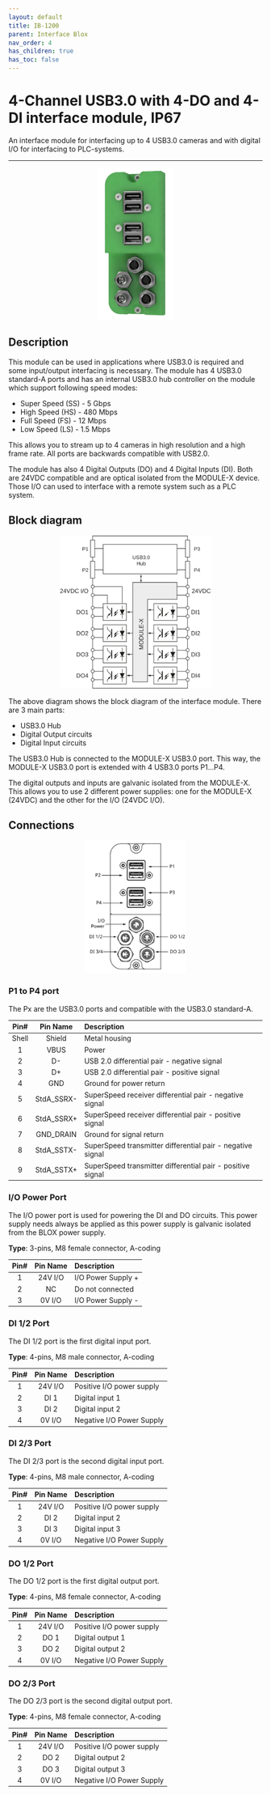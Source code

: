 ```yaml
---
layout: default
title: IB-1200 
parent: Interface Blox
nav_order: 4
has_children: true
has_toc: false
---
```


# 4-Channel USB3.0 with 4-DO and 4-DI interface module, IP67

An interface module for interfacing up to 4 USB3.0 cameras and with digital I/O for interfacing to PLC-systems.

---

<p align="center">
<img src="/assets/images/pages/interface-blox/IB-1200/IB-1200%20render.png" width="150">
</p>

## Description

This module can be used in applications where USB3.0 is required and some input/output interfacing is necessary.
The module has 4 USB3.0 standard-A ports and has an internal USB3.0 hub controller on the module which support following speed modes:
* Super Speed (SS) - 5 Gbps
* High Speed (HS) - 480 Mbps
* Full Speed (FS) - 12 Mbps
* Low Speed (LS) - 1.5 Mbps

This allows you to stream up to 4 cameras in high resolution and a high frame rate. All ports are backwards compatible with USB2.0.

The module has also 4 Digital Outputs (DO) and 4 Digital Inputs (DI).
Both are 24VDC compatible and are optical isolated from the MODULE-X device.
Those I/O can used to interface with a remote system such as a PLC system.

## Block diagram

<p align="center">
<img src="/assets/images/pages/interface-blox/IB-1200/IB-1200%20Blockdiagram.svg" width="300">
</p>

The above diagram shows the block diagram of the interface module. There are 3 main parts:
* USB3.0 Hub 
* Digital Output circuits
* Digital Input circuits

The USB3.0 Hub is connected to the MODULE-X USB3.0 port. 
This way, the MODULE-X USB3.0 port is extended with 4 USB3.0 ports P1...P4.

The digital outputs and inputs are galvanic isolated from the MODULE-X. 
This allows you to use 2 different power supplies: one for the MODULE-X (24VDC) and the other for the I/O (24VDC I/O).

## Connections

<p align="center">
<img src="/assets/images/pages/interface-blox/IB-1200/IB-1200%20connections.svg" width="200">
</p>

### P1 to P4 port

The Px are the USB3.0 ports and compatible with the USB3.0 standard-A.


| Pin#  | Pin Name   | Description                                                |
|:-----:|:----------:|:-----------------------------------------------------------|
| Shell | Shield     | Metal housing                                              |
| 1     | VBUS       | Power                                                      |
| 2     | D-         | USB 2.0 differential pair - negative signal                |
| 3     | D+         | USB 2.0 differential pair - positive signal                |
| 4     | GND        | Ground for power return                                    |
| 5     | StdA_SSRX- | SuperSpeed receiver differential pair - negative signal    |
| 6     | StdA_SSRX+ | SuperSpeed receiver differential pair - positive signal    |
| 7     | GND_DRAIN  | Ground for signal return                                   |
| 8     | StdA_SSTX- | SuperSpeed transmitter differential pair - negative signal |
| 9     | StdA_SSTX+ | SuperSpeed transmitter differential pair - positive signal |

### I/O Power Port

The I/O power port is used for powering the DI and DO circuits.
This power supply needs always be applied as this power supply is galvanic isolated from the BLOX power supply.

**Type**: 3-pins, M8 female connector, A-coding

| Pin#  | Pin Name   | Description                                                |
|:-----:|:----------:|:-----------------------------------------------------------|
| 1     | 24V I/O    | I/O Power Supply +                                         |
| 2     | NC         | Do not connected                                              |
| 3     | 0V I/O     | I/O Power Supply -                                         |

### DI 1/2 Port

The DI 1/2 port is the first digital input port.

**Type**: 4-pins, M8 male connector, A-coding

| Pin#  | Pin Name   | Description                                                |
|:-----:|:----------:|:-----------------------------------------------------------|
| 1     | 24V I/O    | Positive I/O power supply                                  |
| 2     | DI 1       | Digital input 1                                            |
| 3     | DI 2       | Digital input 2                                            |
| 4     | 0V I/O     | Negative I/O Power Supply                                  |

### DI 2/3 Port

The DI 2/3 port is the second digital input port.

**Type**: 4-pins, M8 male connector, A-coding

| Pin#  | Pin Name   | Description                                                |
|:-----:|:----------:|:-----------------------------------------------------------|
| 1     | 24V I/O    | Positive I/O power supply                                  |
| 2     | DI 2       | Digital input 2                                            |
| 3     | DI 3       | Digital input 3                                            |
| 4     | 0V I/O     | Negative I/O Power Supply                                  |

### DO 1/2 Port

The DO 1/2 port is the first digital output port.

**Type**: 4-pins, M8 female connector, A-coding

| Pin#  | Pin Name   | Description                                                |
|:-----:|:----------:|:-----------------------------------------------------------|
| 1     | 24V I/O    | Positive I/O power supply                                  |
| 2     | DO 1       | Digital output 1                                           |
| 3     | DO 2       | Digital output 2                                           |
| 4     | 0V I/O     | Negative I/O Power Supply                                  |

### DO 2/3 Port

The DO 2/3 port is the second digital output port.

**Type**: 4-pins, M8 female connector, A-coding

| Pin#  | Pin Name   | Description                                                |
|:-----:|:----------:|:-----------------------------------------------------------|
| 1     | 24V I/O    | Positive I/O power supply                                  |
| 2     | DO 2       | Digital output 2                                           |
| 3     | DO 3       | Digital output 3                                           |
| 4     | 0V I/O     | Negative I/O Power Supply                                  |


